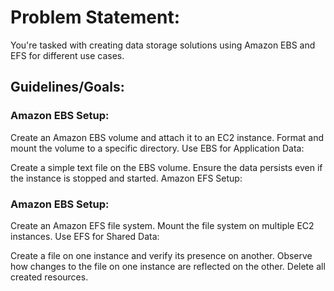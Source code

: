 # Problem Statement:

You're tasked with creating data storage solutions using Amazon EBS and EFS for different use cases.

## Guidelines/Goals:

### Amazon EBS Setup:

Create an Amazon EBS volume and attach it to an EC2 instance.
Format and mount the volume to a specific directory.
Use EBS for Application Data:

Create a simple text file on the EBS volume.
Ensure the data persists even if the instance is stopped and started.
Amazon EFS Setup:

### Amazon EBS Setup:

Create an Amazon EFS file system.
Mount the file system on multiple EC2 instances.
Use EFS for Shared Data:

Create a file on one instance and verify its presence on another.
Observe how changes to the file on one instance are reflected on the other.
Delete all created resources.
